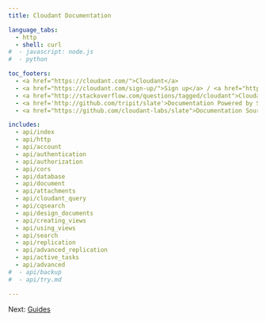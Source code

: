```yaml
---
title: Cloudant Documentation

language_tabs:
  - http 
  - shell: curl
#  - javascript: node.js
#  - python

toc_footers:
  - <a href="https://cloudant.com/">Cloudant</a>
  - <a href="https://cloudant.com/sign-up/">Sign up</a> / <a href="https://cloudant.com/sign-in/">Sign in</a>
  - <a href="http://stackoverflow.com/questions/tagged/cloudant">Cloudant on StackOverflow</a>
  - <a href='http://github.com/tripit/slate'>Documentation Powered by Slate</a>
  - <a href="https://github.com/cloudant-labs/slate">Documentation Source</a>

includes:
  - api/index
  - api/http
  - api/account
  - api/authentication
  - api/authorization
  - api/cors
  - api/database
  - api/document
  - api/attachments
  - api/cloudant_query
  - api/cqsearch
  - api/design_documents
  - api/creating_views
  - api/using_views
  - api/search
  - api/replication
  - api/advanced_replication
  - api/active_tasks
  - api/advanced
#  - api/backup
#  - api/try.md

---
```


Next: [Guides](guides.html#-guides)


